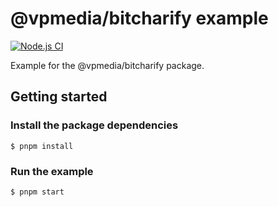 # @vpmedia/bitcharify example

[![Node.js CI](https://github.com/vpmedia/bitcharify-example/actions/workflows/ci.yml/badge.svg)](https://github.com/vpmedia/bitcharify-example/actions/workflows/ci.yml)

Example for the @vpmedia/bitcharify package.

## Getting started

### Install the package dependencies

    $ pnpm install

### Run the example

    $ pnpm start
